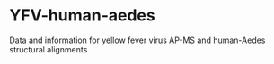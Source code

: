 # YFV-human-aedes
Data and information for yellow fever virus AP-MS and human-Aedes structural alignments

